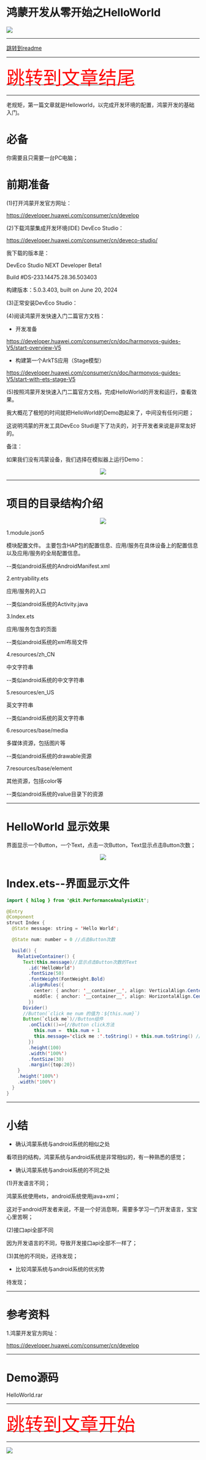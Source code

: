 # 鸿蒙开发从零开始之HelloWorld

<img src="../image/flower_001.png">

---




[跳转到readme](https://github.com/hfreeman2008/Harmony-from-zero/blob/main/README.md)


---

[<font face='黑体' color=#ff0000 size=40 >跳转到文章结尾</font>](#Demo源码)



---

老规矩，第一篇文章就是Helloworld，以完成开发环境的配置，鸿蒙开发的基础入门。

# 必备

你需要且只需要一台PC电脑；


# 前期准备


(1)打开鸿蒙开发官方网址：

https://developer.huawei.com/consumer/cn/develop

(2)下载鸿蒙集成开发环境(IDE) DevEco Studio：

https://developer.huawei.com/consumer/cn/deveco-studio/

我下载的版本是：

DevEco Studio NEXT Developer Beta1

Build #DS-233.14475.28.36.503403

构建版本：5.0.3.403, built on June 20, 2024


(3)正常安装DevEco Studio：


(4)阅读鸿蒙开发快速入门二篇官方文档：

- 开发准备

https://developer.huawei.com/consumer/cn/doc/harmonyos-guides-V5/start-overview-V5

- 构建第一个ArkTS应用（Stage模型） 

https://developer.huawei.com/consumer/cn/doc/harmonyos-guides-V5/start-with-ets-stage-V5


(5)按照鸿蒙开发快速入门二篇官方文档，完成HelloWorld的开发和运行，查看效果。

我大概花了极短的时间就把HelloWorld的Demo跑起来了，中间没有任何问题；

这说明鸿蒙的开发工具DevEco Studi是下了功夫的，对于开发者来说是非常友好的。


备注：

如果我们没有鸿蒙设备，我们选择在模拟器上运行Demo：

<div align="center"> <img src="image_priviewer.png" /> </div>


---


# 项目的目录结构介绍

<div align="center"> <img src="项目的目录结构.png" /> </div>



1.module.json5

模块配置文件。
主要包含HAP包的配置信息、应用/服务在具体设备上的配置信息以及应用/服务的全局配置信息。

--类似android系统的AndroidManifest.xml

2.entryability.ets

应用/服务的入口

--类似android系统的Activity.java

3.Index.ets

应用/服务包含的页面

--类似android系统的xml布局文件

4.resources/zh_CN

中文字符串

--类似android系统的中文字符串


5.resources/en_US

英文字符串

--类似android系统的英文字符串

6.resources/base/media

多媒体资源，包括图片等

--类似android系统的drawable资源

7.resources/base/element

其他资源，包括color等

--类似android系统的value目录下的资源

---

# HelloWorld 显示效果

界面显示一个Button，一个Text，点击一次Button，Text显示点击Button次数；

<div align="center"> <img src="helloworld_demo_show.png" /> </div>



# Index.ets--界面显示文件

```java
import { hilog } from '@kit.PerformanceAnalysisKit';

@Entry
@Component
struct Index {
  @State message: string = 'Hello World';

  @State num: number = 0 //点击Button次数

  build() {
    RelativeContainer() {
      Text(this.message)//显示点击Button次数的Text
        .id('HelloWorld')
        .fontSize(50)
        .fontWeight(FontWeight.Bold)
        .alignRules({
          center: { anchor: '__container__', align: VerticalAlign.Center },
          middle: { anchor: '__container__', align: HorizontalAlign.Center }
        })
      Divider()
      //Button(`click me num 的值为：${this.num}`)
      Button(`click me`)//Button组件
        .onClick(()=>{//Button click方法
          this.num =  this.num + 1
          this.message='click me :'.toString() + this.num.toString() //调整点击Button次数显示
        })
        .height(100)
        .width('100%')
        .fontSize(30)
        .margin({top:20})
    }
    .height('100%')
    .width('100%')
  }
}
```

---

# 小结


- 确认鸿蒙系统与android系统的相似之处

看项目的结构，鸿蒙系统与android系统是非常相似的，有一种熟悉的感觉；


- 确认鸿蒙系统与android系统的不同之处

(1)开发语言不同；

鸿蒙系统使用ets，android系统使用java+xml；

这对于android开发者来说，不是一个好消息啊，需要多学习一门开发语言，宝宝心里苦啊；

(2)接口api全部不同

因为开发语言的不同，导致开发接口api全部不一样了；


(3)其他的不同处，还待发现；


- 比较鸿蒙系统与android系统的优劣势

待发现；


---

# 参考资料

1.鸿蒙开发官方网址：

https://developer.huawei.com/consumer/cn/develop

---

# Demo源码

HelloWorld.rar

---

[<font face='黑体' color=#ff0000 size=40 >跳转到文章开始</font>](#鸿蒙开发从零开始之helloworld)

---

<img src="../image/harmony_os_001.png">


